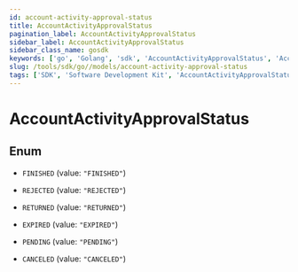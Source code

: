 ```yaml
---
id: account-activity-approval-status
title: AccountActivityApprovalStatus
pagination_label: AccountActivityApprovalStatus
sidebar_label: AccountActivityApprovalStatus
sidebar_class_name: gosdk
keywords: ['go', 'Golang', 'sdk', 'AccountActivityApprovalStatus', 'AccountActivityApprovalStatus'] 
slug: /tools/sdk/go//models/account-activity-approval-status
tags: ['SDK', 'Software Development Kit', 'AccountActivityApprovalStatus', 'AccountActivityApprovalStatus']
---
```


# AccountActivityApprovalStatus

## Enum


* `FINISHED` (value: `"FINISHED"`)

* `REJECTED` (value: `"REJECTED"`)

* `RETURNED` (value: `"RETURNED"`)

* `EXPIRED` (value: `"EXPIRED"`)

* `PENDING` (value: `"PENDING"`)

* `CANCELED` (value: `"CANCELED"`)


